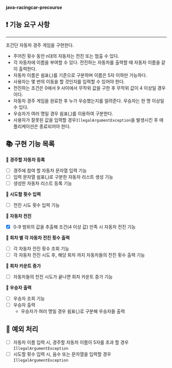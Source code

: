 <aside>


**java-racingcar-precourse**

## **❗️ 기능 요구 사항**

---

초간단 자동차 경주 게임을 구현한다.

- 주어진 횟수 동안 n대의 자동차는 전진 또는 멈출 수 있다.
- 각 자동차에 이름을 부여할 수 있다. 전진하는 자동차를 출력할 때 자동차 이름을 같이 출력한다.
- 자동차 이름은 쉼표(,)를 기준으로 구분하며 이름은 5자 이하만 가능하다.
- 사용자는 몇 번의 이동을 할 것인지를 입력할 수 있어야 한다.
- 전진하는 조건은 0에서 9 사이에서 무작위 값을 구한 후 무작위 값이 4 이상일 경우이다.
- 자동차 경주 게임을 완료한 후 누가 우승했는지를 알려준다. 우승자는 한 명 이상일 수 있다.
- 우승자가 여러 명일 경우 쉼표(,)를 이용하여 구분한다.
- 사용자가 잘못된 값을 입력할 경우`IllegalArgumentException`을 발생시킨 후 애플리케이션은 종료되어야 한다.

## **📚 구현 기능 목록**

**📌 경주할 자동차 등록**

- [ ] 경주에 참여 할 자동차 문자열 입력 기능
- [ ] 입력 문자열 쉼표(,)로 구분한 자동차 리스트 생성 기능
- [ ] 생성한 자동차 리스트 등록 기능

**📌 시도할 횟수 입력**

- [ ] 전진 시도 횟수 입력 기능

**📌 자동차 전진**

- [x] 0-9 범위의 값을 추출해 조건(4 이상 값) 만족 시 자동차 전진 기능

**📌 회차 별 각 자동차 전진 횟수 출력**

- [ ] 각 자동차 전진 횟수 조회 기능
- [ ] 각 자동차 전진 시도 후, 해당 회차 까지 자동차들의 전진 횟수 출력 기능

**📌 회차 카운트 증가**

- [ ] 자동차들의 전진 시도가 끝나면 회차 카운트 증가 기능

**📌 우승자 출력**

- [ ] 우승자 조회 기능
- [ ] 우승자 출력
    - 우승자가 여러 명일 경우 쉼표(,)로 구분해 우승자들 출력

## **🚫 예외 처리**

- [ ] 자동차 이름 입력 시, 경주할 자동차 이름이 5자를 초과 할 경우 `IllegalArgumentException`
- [ ] 시도할 횟수 입력 시, 음수 또는 문자열을 입력할 경우 `IllegalArgumentException`

</aside>